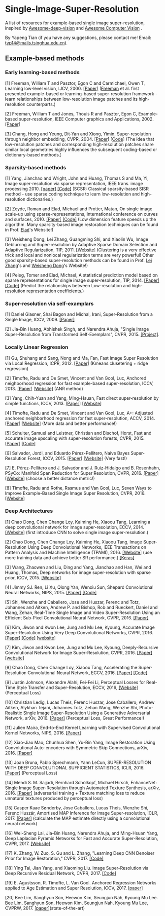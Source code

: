 # Single-Image-Super-Resolution
A list of resources for example-based single image super-resolution, inspired by [Awesome-deep-vision](https://github.com/kjw0612/awesome-deep-vision) and [Awesome Computer Vision](https://github.com/jbhuang0604/awesome-computer-vision) .

By Yapeng Tian (if you have any suggestions, please contact me! Email: typ14@mails.tsinghua.edu.cn).

## Example-based methods

### Early learning-based methods

[1] Freeman, William T and Pasztor, Egon C and Carmichael, Owen T, Learning low-level vision, IJCV, 2000. [[Paper]](http://people.csail.mit.edu/billf/papers/TR2000-05.pdf) ([Freeman](billf.mit.edu) et al. first presented example-based or learning-based super-resolution framework - learn relationships between low-resolution image patches and its high-resolution counterparts.)

[2] Freeman, William T and Jones, Thouis R and Pasztor, Egon C, Example-based super-resolution, IEEE Computer graphics and Applications, 2002.    [[Paper]](http://www.merl.com/publications/docs/TR2001-30.pdf) 

[3] Chang, Hong and Yeung, Dit-Yan and Xiong, Yimin, Super-resolution through neighbor embedding, CVPR, 2004. [[Paper]](http://repository.ust.hk/ir/bitstream/1783.1-2284/1/yeung.cvpr2004.pdf) [[Code]](http://www.jdl.ac.cn/user/hchang/publication.htm) (The idea that low-resolution patches and corresponding high-resolution patches share similar local geometries highly influences the subsequent coding-based or dictionary-based methods.)
### Sparsity-based methods
[1] Yang, Jianchao and Wright, John and Huang, Thomas S and Ma, Yi, Image super-resolution via sparse representation, IEEE trans. image processing 2010. [[paper]](http://ieeexplore.ieee.org/document/5466111/?arnumber=5466111) [[Code]](http://www.ifp.illinois.edu/~jyang29/) (SCSR: Classical sparsity-based SISR method - use sparse coding technique to learn low-resolution and high-resolution dictionaries.)

[2] Zeyde, Roman and Elad, Michael and Protter, Matan, On single image scale-up using sparse-representations, International conference on curves and surfaces, 2010. [[Paper]](http://www.cs.technion.ac.il/~elad/publications/conferences/2010/ImageScaleUp_LNCS.pdf) [[Code]](http://www.cs.technion.ac.il/~elad/software/)  (Low dimension feature speeds up the algorithm. Many sparsity-based image restoration techniques can be found in Prof. [Elad](http://www.cs.technion.ac.il/~elad/index.html)'s Website!) 

[3] Weisheng Dong, Lei Zhang, Guangming Shi, and Xiaolin Wu, Image Deblurring and Super-resolution by Adaptive Sparse Domain Selection and Adaptive Regularization, TIP, 2011. [[Website]](http://www4.comp.polyu.edu.hk/~cslzhang/ASDS_AReg.htm) (Clustering is a very effective trick and local and nonlocal regularization terms are very powerful! Other good sparsity-based super-resolution methods can be found in Prof. [Lei Zhang](http://www4.comp.polyu.edu.hk/~cslzhang/)'s and [Weisheng Dong](http://see.xidian.edu.cn/faculty/wsdong/)'s Website!)

[4] Peleg, Tomer and Elad, Michael, A statistical prediction model based on sparse representations for single image super-resolution, TIP, 2014. [[Paper]](http://www.cs.technion.ac.il/~elad/publications/journals/2013/SingleImageSR_TIP.pdf) [[Code]](http://www.cs.technion.ac.il/~elad/software/) (Predict the relationships between Low-resolution and high-resolution representation coefficients.)

### Super-resolution via self-examplars

[1] Daniel Glasner, Shai Bagon and Michal, Irani, Super-Resolution from a Single Image, ICCV, 2009. [[Paper]](http://www.wisdom.weizmann.ac.il/~vision/single_image_SR/files/single_image_SR.pdf)

[2] Jia-Bin Huang, Abhishek Singh, and Narendra Ahuja, "Single Image Super-Resolution from Transformed Self-Exemplars", CVPR, 2015. [[Project]](https://github.com/jbhuang0604/SelfExSR).

### Locally Linear Regression

[1] Gu, Shuhang and Sang, Nong and Ma, Fan, Fast Image Super Resolution via Local Regression, ICPR, 2012. [[Paper]](http://ieeexplore.ieee.org/stamp/stamp.jsp?arnumber=6460827) (Kmeans clusetering + ridge regression)

[2] Timofte, Radu and De Smet, Vincent and Van Gool, Luc, Anchored neighborhood regression for fast example-based super-resolution, ICCV, 2013. [[Paper]](http://www.cv-foundation.org/openaccess/content_iccv_2013/papers/Timofte_Anchored_Neighborhood_Regression_2013_ICCV_paper.pdf) [[Website]](http://www.vision.ee.ethz.ch/~timofter/) (ANR method)

[3] Yang, Chih-Yuan and Yang, Ming-Hsuan, Fast direct super-resolution by simple functions, ICCV, 2013. [[Paper]](http://www.cv-foundation.org/openaccess/content_iccv_2013/papers/Yang_Fast_Direct_Super-Resolution_2013_ICCV_paper.pdf) [[Website]](https://eng.ucmerced.edu/people/cyang35/ICCV13/ICCV13.html) 

[4] Timofte, Radu and De Smet, Vincent and Van Gool, Luc, A+: Adjusted anchored neighborhood regression for fast super-resolution, ACCV, 2014. [[Paper]](https://pdfs.semanticscholar.org/ca57/66b91da4903ad6f6d40a5b31a3ead1f7f6de.pdf) [[Website]](http://www.vision.ee.ethz.ch/~timofter/) (More data and better performance!)

[5] Schulter, Samuel and Leistner, Christian and Bischof, Horst, Fast and accurate image upscaling with super-resolution forests, CVPR, 2015. [[Paper]](http://www.cv-foundation.org/openaccess/content_cvpr_2015/papers/Schulter_Fast_and_Accurate_2015_CVPR_paper.pdf) [[Code]](http://lrs.icg.tugraz.at/members/schulter#software)

[6] Salvador, Jordi, and Eduardo Pérez-Pellitero, Naive Bayes Super-Resolution Forest, ICCV, 2015. [[Paper]](http://www.cv-foundation.org/openaccess/content_iccv_2015/papers/Salvador_Naive_Bayes_Super-Resolution_ICCV_2015_paper.pdf) [[Website]](http://perezpellitero.github.io/) (Very fast!)

[7] E. Pérez-Pellitero and J. Salvador and J. Ruiz-Hidalgo and B. Rosenhahn, PSyCo: Manifold Span Reduction for Super Resolution, CVPR, 2016. [[Paper]](http://perezpellitero.github.io/documents/PerezPellitero2016Cvpr.pdf) [[Website]](http://perezpellitero.github.io/) (choose a better distance metric!)

[8] Timofte, Radu and Rothe, Rasmus and Van Gool, Luc, Seven Ways to Improve Example-Based Single Image Super Resolution, CVPR, 2016. [[Website]](http://www.vision.ee.ethz.ch/~timofter/)

### Deep Architectures

[1] Chao Dong, Chen Change Loy, Kaiming He, Xiaoou Tang, Learning a deep convolutional network for image super-resolution, ECCV, 2014. [[Website]](http://mmlab.ie.cuhk.edu.hk/projects/SRCNN.html) (first introduce CNN to solve single image super-resolution.)

[2] Chao Dong, Chen Change Loy, Kaiming He, Xiaoou Tang, Image Super-Resolution Using Deep Convolutional Networks, IEEE Transactions on Pattern Analysis and Machine Intelligence (TPAMI), 2016. [[Website]](http://mmlab.ie.cuhk.edu.hk/projects/SRCNN.html) (use more training data and achieve better SR performance.) [[Keras]](http://github.com/YapengTian/SRCNN-Keras)

[3] Wang, Zhaowen and Liu, Ding and Yang, Jianchao and Han, Wei and Huang, Thomas, Deep networks for image super-resolution with sparse prior, ICCV, 2015. [[Website]](http://www.ifp.illinois.edu/~dingliu2/iccv15/) 

[4] Jimmy SJ. Ren, Li Xu, Qiong Yan, Wenxiu Sun, Shepard Convolutional Neural Networks, NIPS, 2015. [[Paper]](https://papers.nips.cc/paper/5774-shepard-convolutional-neural-networks.pdf) [[Code]](https://github.com/jimmy-ren/vcnn_double-bladed/tree/master/applications/Shepard_CNN)

[5] Shi, Wenzhe and Caballero, Jose and Huszar, Ferenc and Totz, Johannes and Aitken, Andrew P. and Bishop, Rob and Rueckert, Daniel and Wang, Zehan, Real-Time Single Image and Video Super-Resolution Using an Efficient Sub-Pixel Convolutional Neural Network, CVPR, 2016. [[Paper]](http://www.cv-foundation.org/openaccess/content_cvpr_2016/papers/Shi_Real-Time_Single_Image_CVPR_2016_paper.pdf)

[6] Kim, Jiwon and Kwon Lee, Jung and Mu Lee, Kyoung, Accurate Image Super-Resolution Using Very Deep Convolutional Networks, CVPR, 2016. [[Paper]](http://www.cv-foundation.org/openaccess/content_cvpr_2016/papers/Kim_Accurate_Image_Super-Resolution_CVPR_2016_paper.pdf) [[Code]](http://github.com/huangzehao/caffe-vdsr) [[website]](http://cv.snu.ac.kr/?page_id=60)

[7] Kim, Jiwon and Kwon Lee, Jung and Mu Lee, Kyoung, Deeply-Recursive Convolutional Network for Image Super-Resolution, CVPR, 2016. [[Paper]](http://www.cv-foundation.org/openaccess/content_cvpr_2016/papers/Kim_Deeply-Recursive_Convolutional_Network_CVPR_2016_paper.pdf) [[website]](http://cv.snu.ac.kr/?page_id=60)

[8] Chao Dong, Chen Change Loy, Xiaoou Tang, Accelerating the Super-Resolution Convolutional Neural Network, ECCV, 2016. [[Paper]](https://arxiv.org/pdf/1608.00367.pdf) [[Code]](http://mmlab.ie.cuhk.edu.hk/projects/FSRCNN.html)

[9] Justin Johnson, Alexandre Alahi, Fei-Fei Li, Perceptual Losses for Real-Time Style Transfer and Super-Resolution, ECCV, 2016, [[Website]](http://cs.stanford.edu/people/jcjohns/) (Perceptual Loss)

[10] Christian Ledig, Lucas Theis, Ferenc Huszar, Jose Caballero, Andrew Aitken, Alykhan Tejani, Johannes Totz, Zehan Wang, Wenzhe Shi, Photo-Realistic Single Image Super-Resolution Using a Generative Adversarial Network, arXiv, 2016. [[Paper]](https://arxiv.org/pdf/1609.04802.pdf) (Perceptual Loss, Great Performance!)

[11] Julien Maira, End-to-End Kernel Learning with Supervised Convolutional Kernel Networks, NIPS, 2016. [[Paper]](https://arxiv.org/pdf/1605.06265v1.pdf)

[12] Xiao-Jiao Mao, Chunhua Shen, Yu-Bin Yang, Image Restoration Using Convolutional Auto-encoders with Symmetric Skip Connections, arXiv, 2016. [[Paper]](https://arxiv.org/pdf/1606.08921.pdf)

[13] Joan Bruna, Pablo Sprechmann, Yann LeCun, SUPER-RESOLUTION WITH DEEP CONVOLUTIONAL SUFFICIENT STATISTICS, ICLR, 2016. [[Paper]](https://arxiv.org/pdf/1511.05666.pdf) (Perceptual Loss)

[14] Mehdi S. M. Sajjadi, Bernhard Schölkopf, Michael Hirsch, EnhanceNet: Single Image Super-Resolution through Automated Texture Synthesis, arXiv, 2016. [[Paper]](https://arxiv.org/abs/1612.07919v1) (adversarial training + Texture matching loss to reduce unnatural textures produced by perceptual loss)

[15] Casper Kaae Sønderby, Jose Caballero, Lucas Theis, Wenzhe Shi, Ferenc Huszár, Amortised MAP Inference for Image Super-resolution, ICLR, 2017. [[Paper]](https://arxiv.org/pdf/1610.04490v3.pdf) (calculate the MAP estimate directly using a convolutional neural network)

[16] Wei-Sheng Lai, Jia-Bin Huang, Narendra Ahuja, and Ming-Hsuan Yang, Deep Laplacian Pyramid Networks for Fast and Accurate Super-Resolution, CVPR, 2017. [[Website]](http://graduatestudents.ucmerced.edu/wlai24/)

[17] K. Zhang, W. Zuo, S. Gu and L. Zhang, "Learning Deep CNN Denoiser Prior for Image Restoration," CVPR, 2017. [[Code]](http://github.com/cszn/ircnn)

[18] Ying Tai, Jian Yang, and Xiaoming Liu. Image Super-Resolution via Deep Recursive Residual Network, CVPR, 2017. [[Code]](https://github.com/tyshiwo/DRRN_CVPR17)

[19] E. Agustsson, R. Timofte, L. Van Gool. Anchored Regression Networks applied to Age Estimation and Super Resolution, ICCV, 2017. [[paper]](http://www.vision.ee.ethz.ch/~timofter/publications/Agustsson-ICCV-2017.pdf)

[20] Bee Lim, Sanghyun Son, Heewon Kim, Seungjun Nah, Kyoung Mu Lee. Bee Lim, Sanghyun Son, Heewon Kim, Seungjun Nah, Kyoung Mu Lee, CVPRW, 2017. [[paper]](https://arxiv.org/abs/1707.02921)(state-of-the-art)




